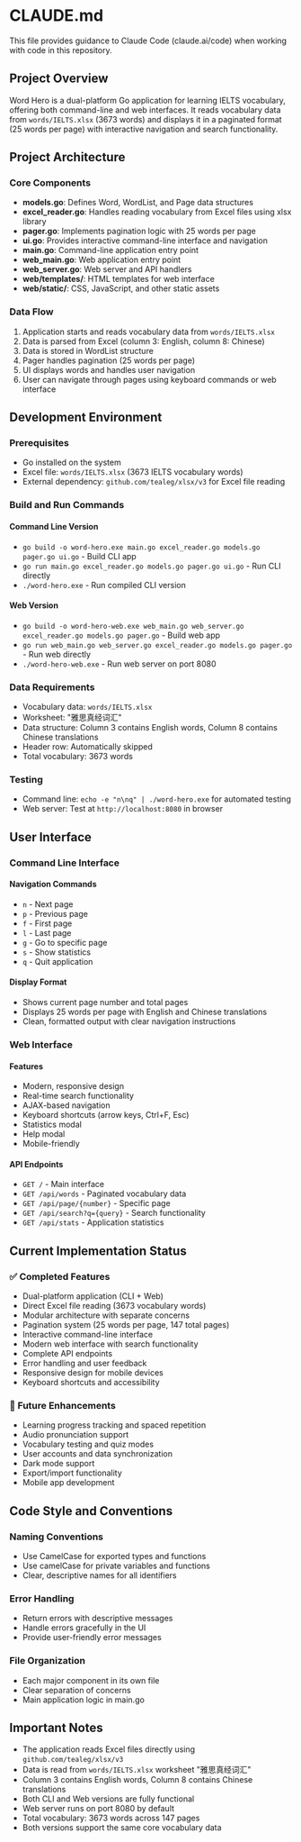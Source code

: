 # CLAUDE.md

This file provides guidance to Claude Code (claude.ai/code) when working with code in this repository.

## Project Overview

Word Hero is a dual-platform Go application for learning IELTS vocabulary, offering both command-line and web interfaces. It reads vocabulary data from `words/IELTS.xlsx` (3673 words) and displays it in a paginated format (25 words per page) with interactive navigation and search functionality.

## Project Architecture

### Core Components
- **models.go**: Defines Word, WordList, and Page data structures
- **excel_reader.go**: Handles reading vocabulary from Excel files using xlsx library
- **pager.go**: Implements pagination logic with 25 words per page
- **ui.go**: Provides interactive command-line interface and navigation
- **main.go**: Command-line application entry point
- **web_main.go**: Web application entry point
- **web_server.go**: Web server and API handlers
- **web/templates/**: HTML templates for web interface
- **web/static/**: CSS, JavaScript, and other static assets

### Data Flow
1. Application starts and reads vocabulary data from `words/IELTS.xlsx`
2. Data is parsed from Excel (column 3: English, column 8: Chinese)
3. Data is stored in WordList structure
4. Pager handles pagination (25 words per page)
5. UI displays words and handles user navigation
6. User can navigate through pages using keyboard commands or web interface

## Development Environment

### Prerequisites
- Go installed on the system
- Excel file: `words/IELTS.xlsx` (3673 IELTS vocabulary words)
- External dependency: `github.com/tealeg/xlsx/v3` for Excel file reading

### Build and Run Commands

#### Command Line Version
- `go build -o word-hero.exe main.go excel_reader.go models.go pager.go ui.go` - Build CLI app
- `go run main.go excel_reader.go models.go pager.go ui.go` - Run CLI directly
- `./word-hero.exe` - Run compiled CLI version

#### Web Version
- `go build -o word-hero-web.exe web_main.go web_server.go excel_reader.go models.go pager.go` - Build web app
- `go run web_main.go web_server.go excel_reader.go models.go pager.go` - Run web directly
- `./word-hero-web.exe` - Run web server on port 8080

### Data Requirements
- Vocabulary data: `words/IELTS.xlsx`
- Worksheet: "雅思真经词汇"
- Data structure: Column 3 contains English words, Column 8 contains Chinese translations
- Header row: Automatically skipped
- Total vocabulary: 3673 words

### Testing
- Command line: `echo -e "n\nq" | ./word-hero.exe` for automated testing
- Web server: Test at `http://localhost:8080` in browser

## User Interface

### Command Line Interface
#### Navigation Commands
- `n` - Next page
- `p` - Previous page
- `f` - First page
- `l` - Last page
- `g` - Go to specific page
- `s` - Show statistics
- `q` - Quit application

#### Display Format
- Shows current page number and total pages
- Displays 25 words per page with English and Chinese translations
- Clean, formatted output with clear navigation instructions

### Web Interface
#### Features
- Modern, responsive design
- Real-time search functionality
- AJAX-based navigation
- Keyboard shortcuts (arrow keys, Ctrl+F, Esc)
- Statistics modal
- Help modal
- Mobile-friendly

#### API Endpoints
- `GET /` - Main interface
- `GET /api/words` - Paginated vocabulary data
- `GET /api/page/{number}` - Specific page
- `GET /api/search?q={query}` - Search functionality
- `GET /api/stats` - Application statistics

## Current Implementation Status

### ✅ Completed Features
- Dual-platform application (CLI + Web)
- Direct Excel file reading (3673 vocabulary words)
- Modular architecture with separate concerns
- Pagination system (25 words per page, 147 total pages)
- Interactive command-line interface
- Modern web interface with search functionality
- Complete API endpoints
- Error handling and user feedback
- Responsive design for mobile devices
- Keyboard shortcuts and accessibility

### 🔄 Future Enhancements
- Learning progress tracking and spaced repetition
- Audio pronunciation support
- Vocabulary testing and quiz modes
- User accounts and data synchronization
- Dark mode support
- Export/import functionality
- Mobile app development

## Code Style and Conventions

### Naming Conventions
- Use CamelCase for exported types and functions
- Use camelCase for private variables and functions
- Clear, descriptive names for all identifiers

### Error Handling
- Return errors with descriptive messages
- Handle errors gracefully in the UI
- Provide user-friendly error messages

### File Organization
- Each major component in its own file
- Clear separation of concerns
- Main application logic in main.go

## Important Notes
- The application reads Excel files directly using `github.com/tealeg/xlsx/v3`
- Data is read from `words/IELTS.xlsx` worksheet "雅思真经词汇"
- Column 3 contains English words, Column 8 contains Chinese translations
- Both CLI and Web versions are fully functional
- Web server runs on port 8080 by default
- Total vocabulary: 3673 words across 147 pages
- Both versions support the same core vocabulary data